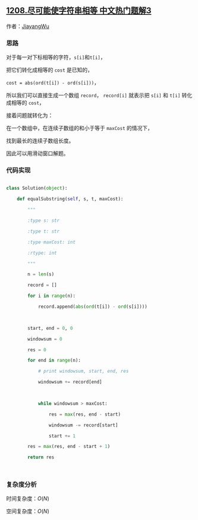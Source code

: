 ## [1208.尽可能使字符串相等 中文热门题解3](https://leetcode.cn/problems/get-equal-substrings-within-budget/solutions/100000/python-jie-fa-hua-dong-chuang-kou-by-jiayangwu)

作者：[JiayangWu](https://leetcode.cn/u/JiayangWu)
### 思路
对于每一对下标相等的字符，`s[i]`和`t[i]`， 

把它们转化成相等的 `cost` 是已知的，

`cost = abs(ord(t[i]) - ord(s[i]))`，

所以我们可以直接生成一个数组 `record`， `record[i]` 就表示把 `s[i]` 和 `t[i]` 转化成相等的 `cost`，

接着问题就转化为：

在一个数组中，在连续子数组的和小于等于 `maxCost` 的情况下，

找到最长的连续子数组长度。

因此可以用滑动窗口解题。

### 代码实现

```Python []
class Solution(object):
    def equalSubstring(self, s, t, maxCost):
        """
        :type s: str
        :type t: str
        :type maxCost: int
        :rtype: int
        """
        n = len(s)
        record = []
        for i in range(n):
            record.append(abs(ord(t[i]) - ord(s[i])))
            
        start, end = 0, 0
        windowsum = 0
        res = 0
        for end in range(n):
            # print windowsum, start, end, res
            windowsum += record[end]
 
            while windowsum > maxCost:
                res = max(res, end - start)
                windowsum -= record[start]
                start += 1
        res = max(res, end - start + 1)
        return res
        
```

### 复杂度分析

时间复杂度：$O(N)$
空间复杂度：$O(N)$